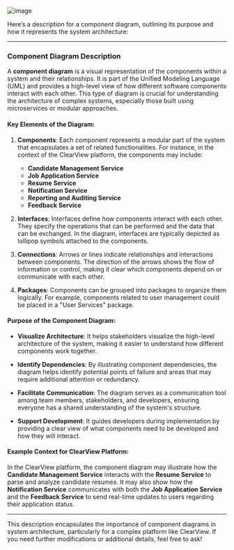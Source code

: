 ![image](https://github.com/user-attachments/assets/e1afe68e-8a01-47ec-b3ba-b511e16f4b65)


Here’s a description for a component diagram, outlining its purpose and how it represents the system architecture:

---

### **Component Diagram Description**

A **component diagram** is a visual representation of the components within a system and their relationships. It is part of the Unified Modeling Language (UML) and provides a high-level view of how different software components interact with each other. This type of diagram is crucial for understanding the architecture of complex systems, especially those built using microservices or modular approaches.

#### **Key Elements of the Diagram:**

1. **Components**: Each component represents a modular part of the system that encapsulates a set of related functionalities. For instance, in the context of the ClearView platform, the components may include:
   - **Candidate Management Service**
   - **Job Application Service**
   - **Resume Service**
   - **Notification Service**
   - **Reporting and Auditing Service**
   - **Feedback Service**

2. **Interfaces**: Interfaces define how components interact with each other. They specify the operations that can be performed and the data that can be exchanged. In the diagram, interfaces are typically depicted as lollipop symbols attached to the components.

3. **Connections**: Arrows or lines indicate relationships and interactions between components. The direction of the arrows shows the flow of information or control, making it clear which components depend on or communicate with each other.

4. **Packages**: Components can be grouped into packages to organize them logically. For example, components related to user management could be placed in a "User Services" package.

#### **Purpose of the Component Diagram:**

- **Visualize Architecture**: It helps stakeholders visualize the high-level architecture of the system, making it easier to understand how different components work together.
  
- **Identify Dependencies**: By illustrating component dependencies, the diagram helps identify potential points of failure and areas that may require additional attention or redundancy.

- **Facilitate Communication**: The diagram serves as a communication tool among team members, stakeholders, and developers, ensuring everyone has a shared understanding of the system's structure.

- **Support Development**: It guides developers during implementation by providing a clear view of what components need to be developed and how they will interact.

#### **Example Context for ClearView Platform:**

In the ClearView platform, the component diagram may illustrate how the **Candidate Management Service** interacts with the **Resume Service** to parse and analyze candidate resumes. It may also show how the **Notification Service** communicates with both the **Job Application Service** and the **Feedback Service** to send real-time updates to users regarding their application status.

---

This description encapsulates the importance of component diagrams in system architecture, particularly for a complex platform like ClearView. If you need further modifications or additional details, feel free to ask!
